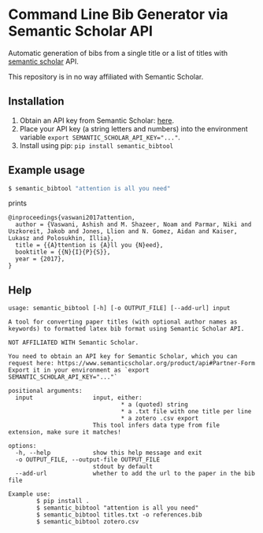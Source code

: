 # Command Line Bib Generator via Semantic Scholar API

Automatic generation of bibs from a single title or a list of titles with
[semantic scholar](https://www.semanticscholar.org/product/api) API.

This repository is in no way affiliated with Semantic Scholar.

## Installation

1. Obtain an API key from Semantic Scholar: [here](https://www.semanticscholar.org/product/api#Partner-Form).
2. Place your API key (a string letters and numbers) into the environment
   variable `export SEMANTIC_SCHOLAR_API_KEY="..."`.
3. Install using pip: `pip install semantic_bibtool`

## Example usage

```bash
$ semantic_bibtool "attention is all you need"
```
prints
```
@inproceedings{vaswani2017attention,
  author = {Vaswani, Ashish and M. Shazeer, Noam and Parmar, Niki and Uszkoreit, Jakob and Jones, Llion and N. Gomez, Aidan and Kaiser, Lukasz and Polosukhin, Illia},
  title = {{A}ttention is {A}ll you {N}eed},
  booktitle = {{N}{I}{P}{S}},
  year = {2017},
}
```

## Help
```
usage: semantic_bibtool [-h] [-o OUTPUT_FILE] [--add-url] input

A tool for converting paper titles (with optional author names as keywords) to formatted latex bib format using Semantic Scholar API.

NOT AFFILIATED WITH Semantic Scholar.

You need to obtain an API key for Semantic Scholar, which you can request here: https://www.semanticscholar.org/product/api#Partner-Form Export it in your environment as `export SEMANTIC_SCHOLAR_API_KEY="..."`

positional arguments:
  input                 input, either:
                                * a (quoted) string
                                * a .txt file with one title per line
                                * a zotero .csv export
                        This tool infers data type from file extension, make sure it matches!

options:
  -h, --help            show this help message and exit
  -o OUTPUT_FILE, --output-file OUTPUT_FILE
                        stdout by default
  --add-url             whether to add the url to the paper in the bib file

Example use:
        $ pip install .
        $ semantic_bibtool "attention is all you need"
        $ semantic_bibtool titles.txt -o references.bib
        $ semantic_bibtool zotero.csv
```
